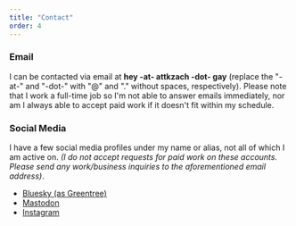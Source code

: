 ```yaml
---
title: "Contact"
order: 4
---
```

### Email

I can be contacted via email at **hey -at- attkzach -dot- gay** (replace the "-at-" and "-dot-" with "@" and "." without spaces, respectively). Please note that I work a full-time job so I'm not able to answer emails immediately, nor am I always able to accept paid work if it doesn't fit within my schedule.

### Social Media

I have a few social media profiles under my name or alias, not all of which I am active on. _(I do not accept requests for paid work on these accounts. Please send any work/business inquiries to the aforementioned email address)_.

- [Bluesky (as Greentree)](https://bsky.app/profile/greentreemusic.bsky.social)
- [Mastodon](https://wetdry.world/@attkzach)
- [Instagram](https://www.instagram.com/attkzach/)
